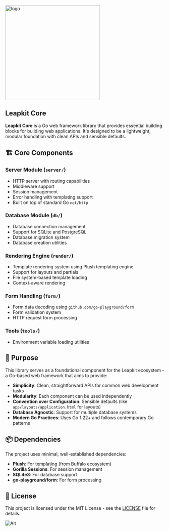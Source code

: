 <img width="300" alt="logo" src="https://github.com/LeapKit/template/assets/645522/d5bcb8ed-c763-4b39-8cfb-aed694b87646">

## Leapkit Core
**Leapkit Core** is a Go web framework library that provides essential building blocks for building web applications. It's designed to be a lightweight, modular foundation with clean APIs and sensible defaults.

## 🏗️ Core Components

### Server Module (`server/`)
- HTTP server with routing capabilities
- Middleware support
- Session management
- Error handling with templating support
- Built on top of standard Go `net/http`

### Database Module (`db/`)
- Database connection management
- Support for SQLite and PostgreSQL
- Database migration system
- Database creation utilities

### Rendering Engine (`render/`)
- Template rendering system using Plush templating engine
- Support for layouts and partials
- File system-based template loading
- Context-aware rendering

### Form Handling (`form/`)
- Form data decoding using `github.com/go-playground/form`
- Form validation system
- HTTP request form processing

### Tools (`tools/`)
- Environment variable loading utilities

## 🎯 Purpose

This library serves as a foundational component for the Leapkit ecosystem - a Go-based web framework that aims to provide:

- **Simplicity**: Clean, straightforward APIs for common web development tasks
- **Modularity**: Each component can be used independently
- **Convention over Configuration**: Sensible defaults (like `app/layouts/application.html` for layouts)
- **Database Agnostic**: Support for multiple database systems
- **Modern Go Practices**: Uses Go 1.22+ and follows contemporary Go patterns

## 📦 Dependencies

The project uses minimal, well-established dependencies:
- **Plush**: For templating (from Buffalo ecosystem)
- **Gorilla Sessions**: For session management
- **SQLite3**: For database support
- **go-playground/form**: For form processing

## 📄 License

This project is licensed under the MIT License - see the [LICENSE](LICENSE) file for details.


![Alt](https://repobeats.axiom.co/api/embed/96fe663d186f3135ee411891075e366b731aaa16.svg "Repobeats analytics image")
